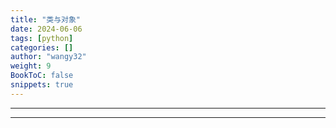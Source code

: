 ```yaml
---
title: "类与对象"
date: 2024-06-06
tags: [python]
categories: []
author: "wangy32"
weight: 9
BookToC: false
snippets: true
---
```


---
---
